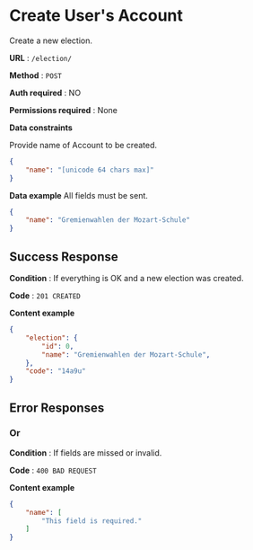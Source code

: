 # Create User's Account

Create a new election.

**URL** : `/election/`

**Method** : `POST`

**Auth required** : NO

**Permissions required** : None

**Data constraints**

Provide name of Account to be created.

```json
{
    "name": "[unicode 64 chars max]"
}
```

**Data example** All fields must be sent.

```json
{
    "name": "Gremienwahlen der Mozart-Schule"
}
```

## Success Response

**Condition** : If everything is OK and a new election was created.

**Code** : `201 CREATED`

**Content example**

```json
{
    "election": {
        "id": 0,
        "name": "Gremienwahlen der Mozart-Schule",
    },
    "code": "14a9u"
}
```

## Error Responses

### Or

**Condition** : If fields are missed or invalid.

**Code** : `400 BAD REQUEST`

**Content example**

```json
{
    "name": [
        "This field is required."
    ]
}
```

